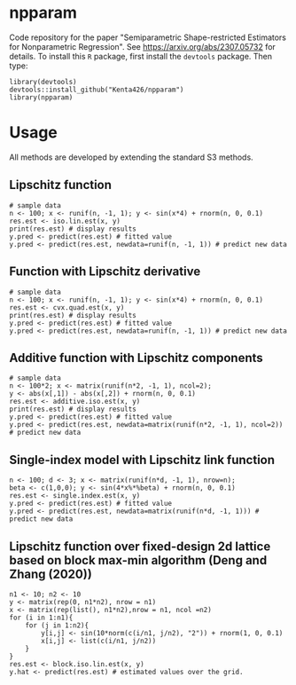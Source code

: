 # npparam
Code repository for the paper "Semiparametric Shape-restricted Estimators for Nonparametric Regression". See https://arxiv.org/abs/2307.05732 for details.
To install this `R` package, first install the `devtools` package. Then type:

    library(devtools)
    devtools::install_github("Kenta426/npparam")
    library(npparam)

# Usage
All methods are developed by extending the standard S3 methods.

## Lipschitz function
```{R}
# sample data
n <- 100; x <- runif(n, -1, 1); y <- sin(x*4) + rnorm(n, 0, 0.1)
res.est <- iso.lin.est(x, y)
print(res.est) # display results
y.pred <- predict(res.est) # fitted value
y.pred <- predict(res.est, newdata=runif(n, -1, 1)) # predict new data
```

## Function with Lipschitz derivative 
```{R}
# sample data
n <- 100; x <- runif(n, -1, 1); y <- sin(x*4) + rnorm(n, 0, 0.1)
res.est <- cvx.quad.est(x, y)
print(res.est) # display results
y.pred <- predict(res.est) # fitted value
y.pred <- predict(res.est, newdata=runif(n, -1, 1)) # predict new data
```

## Additive function with Lipschitz components
```{R}
# sample data
n <- 100*2; x <- matrix(runif(n*2, -1, 1), ncol=2);
y <- abs(x[,1]) - abs(x[,2]) + rnorm(n, 0, 0.1)
res.est <- additive.iso.est(x, y)
print(res.est) # display results
y.pred <- predict(res.est) # fitted value
y.pred <- predict(res.est, newdata=matrix(runif(n*2, -1, 1), ncol=2)) # predict new data
```

## Single-index model with Lipschitz link function
```{R}
n <- 100; d <- 3; x <- matrix(runif(n*d, -1, 1), nrow=n);
beta <- c(1,0,0); y <- sin(4*x%*%beta) + rnorm(n, 0, 0.1)
res.est <- single.index.est(x, y)
y.pred <- predict(res.est) # fitted value
y.pred <- predict(res.est, newdata=matrix(runif(n*d, -1, 1))) # predict new data
```

## Lipschitz function over fixed-design 2d lattice based on block max-min algorithm (Deng and Zhang (2020))
```{R}
n1 <- 10; n2 <- 10
y <- matrix(rep(0, n1*n2), nrow = n1)
x <- matrix(rep(list(), n1*n2),nrow = n1, ncol =n2)
for (i in 1:n1){
    for (j in 1:n2){
        y[i,j] <- sin(10*norm(c(i/n1, j/n2), "2")) + rnorm(1, 0, 0.1)
        x[i,j] <- list(c(i/n1, j/n2))
    }
}
res.est <- block.iso.lin.est(x, y)
y.hat <- predict(res.est) # estimated values over the grid.
```
